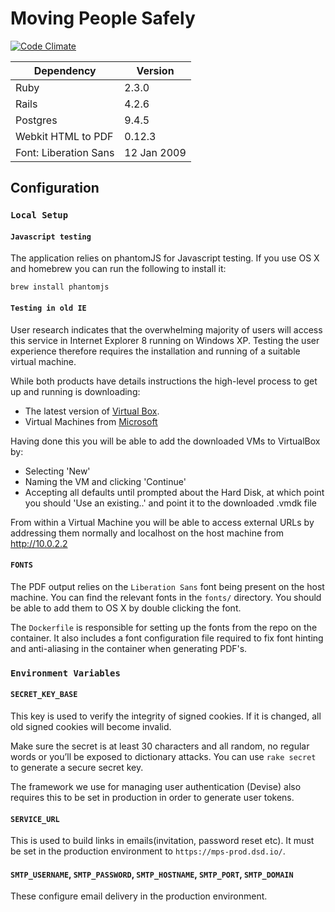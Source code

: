 # Moving People Safely

[![Code Climate](https://codeclimate.com/github/ministryofjustice/moving-people-safely/badges/gpa.svg)](https://codeclimate.com/github/ministryofjustice/moving-people-safely)

| Dependency         | Version |
|--------------------|---------|
| Ruby               | 2.3.0   |
| Rails              | 4.2.6   |
| Postgres           | 9.4.5   |
| Webkit HTML to PDF | 0.12.3  |
| Font: Liberation Sans | 12 Jan 2009 |

## Configuration

### `Local Setup`

#### `Javascript testing`

The application relies on phantomJS for Javascript testing. If you use OS X
and homebrew you can run the following to install it:

`brew install phantomjs`

#### `Testing in old IE`

User research indicates that the overwhelming majority of users will access
this service in Internet Explorer 8 running on Windows XP. Testing the
user experience therefore requires the installation and running of a suitable
virtual machine.

While both products have details instructions the high-level process to
get up and running is downloading:

* The latest version of [Virtual Box](https://www.virtualbox.org).
* Virtual Machines from [Microsoft](https://dev.windows.com/en-us/microsoft-edge/tools/vms/mac/)

Having done this you will be able to add the downloaded VMs to
VirtualBox by:

* Selecting 'New'
* Naming the VM and clicking 'Continue'
* Accepting all defaults until prompted about the Hard Disk, at which
  point you should 'Use an existing..' and point it to the downloaded
.vmdk file

From within a Virtual Machine you will be able to access external URLs by
addressing them normally and localhost on the host machine from http://10.0.2.2

#### `FONTS`

The PDF output relies on the `Liberation Sans` font being present on the host
machine. You can find the relevant fonts in the `fonts/` directory. You should
be able to add them to OS X by double clicking the font.

The `Dockerfile` is responsible for setting up the fonts from the repo on the
container. It also includes a font configuration file required to fix font
hinting and anti-aliasing in the container when generating PDF's.

### `Environment Variables`

#### `SECRET_KEY_BASE`

This key is used to verify the integrity of signed cookies. If it is changed,
all old signed cookies will become invalid.

Make sure the secret is at least 30 characters and all random, no regular words
or you’ll be exposed to dictionary attacks. You can use `rake secret` to
generate a secure secret key.

The framework we use for managing user authentication (Devise) also requires this
to be set in production in order to generate user tokens.

#### `SERVICE_URL`

This is used to build links in emails(invitation, password reset etc). It must
be set in the production environment to `https://mps-prod.dsd.io/`.

#### `SMTP_USERNAME`, `SMTP_PASSWORD`, `SMTP_HOSTNAME`, `SMTP_PORT`, `SMTP_DOMAIN`

These configure email delivery in the production environment.
